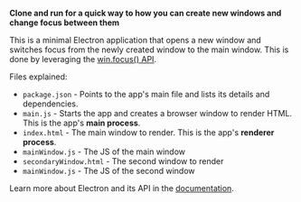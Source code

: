 **Clone and run for a quick way to how you can create new windows and change focus between them**

This is a minimal Electron application that opens a new window and switches focus from the newly created window to the main window. This is done by leveraging the [win.focus() API](http://electron.atom.io/docs/api/browser-window/#winfocus). 


Files explained:

- `package.json` - Points to the app's main file and lists its details and dependencies.
- `main.js` - Starts the app and creates a browser window to render HTML. This is the app's **main process**.
- `index.html` - The main window to render. This is the app's **renderer process**.
- `mainWindow.js` - The JS of the main window
- `secondaryWindow.html` - The second window to render
- `mainWindow.js` - The JS of the second window



Learn more about Electron and its API in the [documentation](http://electron.atom.io/docs/latest).


